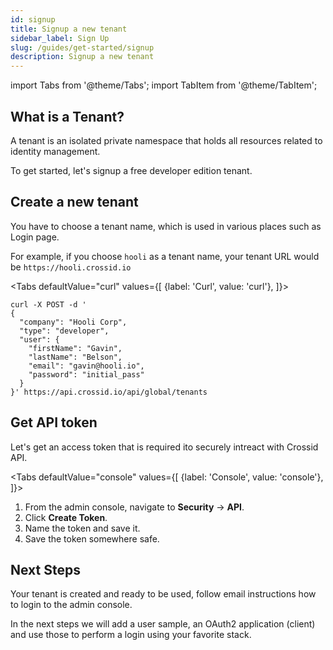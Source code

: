 ```yaml
---
id: signup
title: Signup a new tenant
sidebar_label: Sign Up
slug: /guides/get-started/signup
description: Signup a new tenant
---
```


import Tabs from '@theme/Tabs';
import TabItem from '@theme/TabItem';

## What is a Tenant?

A tenant is an isolated private namespace that holds all resources related to identity management.

To get started, let's signup a free developer edition tenant.

## Create a new tenant

You have to choose a tenant name, which is used in various places such as Login page.

For example, if you choose `hooli` as a tenant name, your tenant URL would be `https://hooli.crossid.io`

<Tabs
defaultValue="curl"
values={[
{label: 'Curl', value: 'curl'},
]}>
<TabItem value="curl">

```curl {3,6-9}
curl -X POST -d '
{
  "company": "Hooli Corp",
  "type": "developer",
  "user": {
    "firstName": "Gavin",
    "lastName": "Belson",
    "email": "gavin@hooli.io",
    "password": "initial_pass"
  }
}' https://api.crossid.io/api/global/tenants
```

</TabItem>
</Tabs>

## Get API token

Let's get an access token that is required ito securely intreact with Crossid API.

<Tabs
defaultValue="console"
values={[
{label: 'Console', value: 'console'},
]}>
<TabItem value="console">

1. From the admin console, navigate to <b>Security</b> -> <b>API</b>.
1. Click <b>Create Token</b>.
1. Name the token and save it.
1. Save the token somewhere safe.

</TabItem>
</Tabs>

## Next Steps

Your tenant is created and ready to be used, follow email instructions how to login to the admin console.

In the next steps we will add a user sample, an OAuth2 application (client) and use those to perform a login using your favorite stack.
